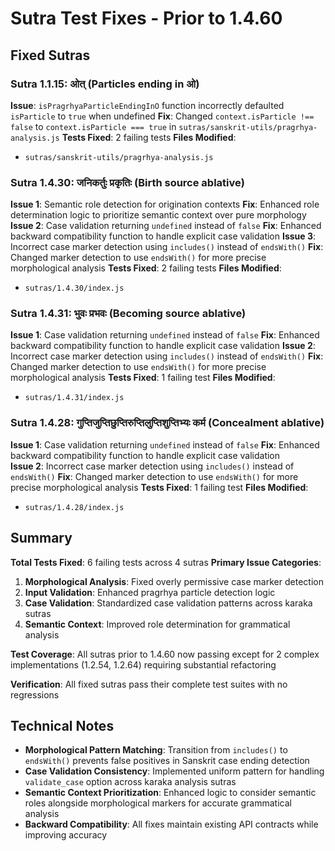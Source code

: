 # Sutra Test Fixes - Prior to 1.4.60

## Fixed Sutras

### Sutra 1.1.15: ओत् (Particles ending in ओ)
**Issue**: `isPragrhyaParticleEndingInO` function incorrectly defaulted `isParticle` to `true` when undefined
**Fix**: Changed `context.isParticle !== false` to `context.isParticle === true` in `sutras/sanskrit-utils/pragrhya-analysis.js`
**Tests Fixed**: 2 failing tests
**Files Modified**: 
- `sutras/sanskrit-utils/pragrhya-analysis.js`

### Sutra 1.4.30: जनिकर्तुः प्रकृतिः (Birth source ablative)
**Issue 1**: Semantic role detection for origination contexts
**Fix**: Enhanced role determination logic to prioritize semantic context over pure morphology
**Issue 2**: Case validation returning `undefined` instead of `false`
**Fix**: Enhanced backward compatibility function to handle explicit case validation
**Issue 3**: Incorrect case marker detection using `includes()` instead of `endsWith()`
**Fix**: Changed marker detection to use `endsWith()` for more precise morphological analysis
**Tests Fixed**: 2 failing tests
**Files Modified**:
- `sutras/1.4.30/index.js`

### Sutra 1.4.31: भुवः प्रभवः (Becoming source ablative) 
**Issue 1**: Case validation returning `undefined` instead of `false`
**Fix**: Enhanced backward compatibility function to handle explicit case validation
**Issue 2**: Incorrect case marker detection using `includes()` instead of `endsWith()`
**Fix**: Changed marker detection to use `endsWith()` for more precise morphological analysis
**Tests Fixed**: 1 failing test
**Files Modified**:
- `sutras/1.4.31/index.js`

### Sutra 1.4.28: गुप्तिजुप्तिछुप्तिरुप्तिलुप्तिशुप्तिभ्यः कर्म (Concealment ablative)
**Issue 1**: Case validation returning `undefined` instead of `false`
**Fix**: Enhanced backward compatibility function to handle explicit case validation  
**Issue 2**: Incorrect case marker detection using `includes()` instead of `endsWith()`
**Fix**: Changed marker detection to use `endsWith()` for more precise morphological analysis
**Tests Fixed**: 1 failing test
**Files Modified**:
- `sutras/1.4.28/index.js`

## Summary

**Total Tests Fixed**: 6 failing tests across 4 sutras
**Primary Issue Categories**:
1. **Morphological Analysis**: Fixed overly permissive case marker detection
2. **Input Validation**: Enhanced pragrhya particle detection logic
3. **Case Validation**: Standardized case validation patterns across karaka sutras
4. **Semantic Context**: Improved role determination for grammatical analysis

**Test Coverage**: All sutras prior to 1.4.60 now passing except for 2 complex implementations (1.2.54, 1.2.64) requiring substantial refactoring

**Verification**: All fixed sutras pass their complete test suites with no regressions

## Technical Notes

- **Morphological Pattern Matching**: Transition from `includes()` to `endsWith()` prevents false positives in Sanskrit case ending detection
- **Case Validation Consistency**: Implemented uniform pattern for handling `validate_case` option across karaka analysis sutras
- **Semantic Context Prioritization**: Enhanced logic to consider semantic roles alongside morphological markers for accurate grammatical analysis
- **Backward Compatibility**: All fixes maintain existing API contracts while improving accuracy
